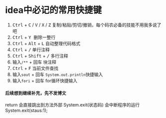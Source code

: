 # idea中必记的常用快捷键

1. <kbd>Ctrl</kbd> + <kbd>C</kbd> / <kbd>V</kbd> / <kbd>X</kbd> / <kbd>Z</kbd>  复制/粘贴/剪切/撤销，每个码农必备的技能不用我多说了吧  
2. <kbd>Ctrl</kbd> + <kbd>Y </kbd>删除一整行  
3. <kbd>Ctrl</kbd> + <kbd>Alt</kbd> + <kbd>L</kbd> 自动整理代码格式  
4. <kbd>Ctrl</kbd> + <kbd>/</kbd> 单行注释  
5. <kbd>Ctrl</kbd> + <kbd>Shift</kbd> + <kbd>/</kbd> 多行注释  
6. 输入`/**` + <kbd>回车</kbd> 块注释  
7. <kbd>Ctrl</kbd> + <kbd>F</kbd> 当前文件查找  
8. 输入`sout` + <kbd>回车</kbd> `System.out.println`快捷输入  
9. 输入`fori` + <kbd>回车</kbd> for循环快捷输入  

#### 后续想到继续补充，先不发博文  

return 会直接跳出到方法外部
System.exit(状态码) 会中断程序的运行
System.exit(staus:1);
